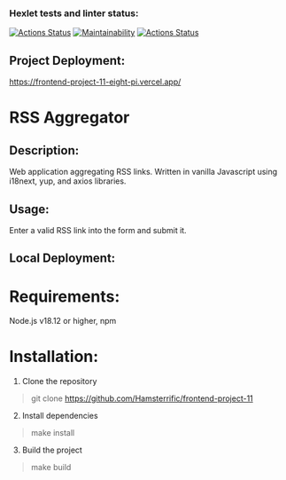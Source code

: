 ### Hexlet tests and linter status:

[![Actions Status](https://github.com/Hamsterrific/frontend-project-11/workflows/hexlet-check/badge.svg)](https://github.com/Hamsterrific/frontend-project-11/actions)
[![Maintainability](https://api.codeclimate.com/v1/badges/2553982aacbc03d27c42/maintainability)](https://codeclimate.com/github/Hamsterrific/frontend-project-11/maintainability)
[![Actions Status](https://github.com/Hamsterrific/frontend-project-11/workflows/Eslint/badge.svg)](https://github.com/Hamsterrific/frontend-project-11/actions)

## Project Deployment:

https://frontend-project-11-eight-pi.vercel.app/

# RSS Aggregator

## Description:

Web application aggregating RSS links. Written in vanilla Javascript using i18next, yup, and axios libraries.

## Usage:

Enter a valid RSS link into the form and submit it.

## Local Deployment:

# Requirements:

Node.js v18.12 or higher, npm

# Installation:

1. Clone the repository
> git clone https://github.com/Hamsterrific/frontend-project-11
2. Install dependencies
> make install
3. Build the project
> make build